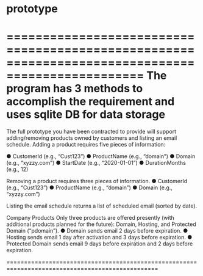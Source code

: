 # prototype


=================================================================================================
The program has 3 methods to accomplish the requirement and uses sqlite DB for data storage
=================================================================================================

The full prototype you have been contracted to provide will support adding/removing products
owned by customers and listing an email schedule.
Adding a product requires five pieces of information:

● CustomerId (e.g., “Cust123”)
● ProductName (e.g., “domain”)
● Domain (e.g., “xyzzy.com”)
● StartDate (e.g., “2020-01-01”)
● DurationMonths (e.g., 12)

Removing a product requires three pieces of information.
● CustomerId (e.g., “Cust123”)
● ProductName (e.g., “domain”)
● Domain (e.g., “xyzzy.com”)

Listing the email schedule returns a list of scheduled email (sorted by date).

Company Products
Only three products are offered presently (with additional products planned for the future):
Domain, Hosting, and Protected Domain (“pdomain”).
● Domain sends email 2 days before expiration.
● Hosting sends email 1 day after activation and 3 days before expiration.
● Protected Domain sends email 9 days before expiration and 2 days before expiration.

=================================================================================================